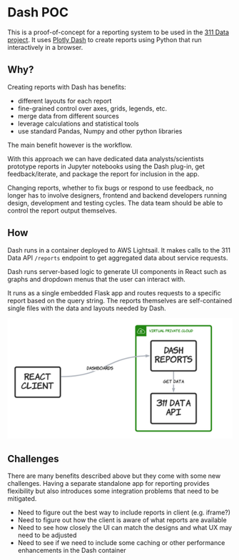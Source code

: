 # Dash POC

This is a proof-of-concept for a reporting system to be used in the [311 Data project](https://311-data.org). It uses [Plotly Dash](https://dash.plotly.com/) to create reports using Python that run interactively in a browser.

## Why?

Creating reports with Dash has benefits:

- different layouts for each report
- fine-grained control over axes, grids, legends, etc.
- merge data from different sources
- leverage calculations and statistical tools
- use standard Pandas, Numpy and other python libraries

The main benefit however is the workflow.

With this approach we can have dedicated data analysts/scientists prototype reports in Jupyter notebooks using the Dash plug-in, get feedback/iterate, and package the report for inclusion in the app.

Changing reports, whether to fix bugs or respond to use feedback, no longer has to involve designers, frontend and backend developers running design, development and testing cycles. The data team should be able to control the report output themselves.

## How

Dash runs in a container deployed to AWS Lightsail. It makes calls to the 311 Data API ```/reports``` endpoint to get aggregated data about service requests.

Dash runs server-based logic to generate UI components in React such as graphs and dropdown menus that the user can interact with.

It runs as a single embedded Flask app and routes requests to a specific report based on the query string. The reports themselves are self-contained single files with the data and layouts needed by Dash.

![Architecture diagram](./arch.png)

## Challenges

There are many benefits described above but they come with some new challenges. Having a separate standalone app for reporting provides flexibility but also introduces some integration problems that need to be mitigated.

- Need to figure out the best way to include reports in client (e.g. iframe?)
- Need to figure out how the client is aware of what reports are available
- Need to see how closely the UI can match the designs and what UX may need to be adjusted
- Need to see if we need to include some caching or other performance enhancements in the Dash container

<!--
aws lightsail push-container-image --region us-east-1 --service-name dash-reporting --label dash-poc --image la311data/dash-poc --profile 311user
lsof -ti:5500 | xargs kill
>
